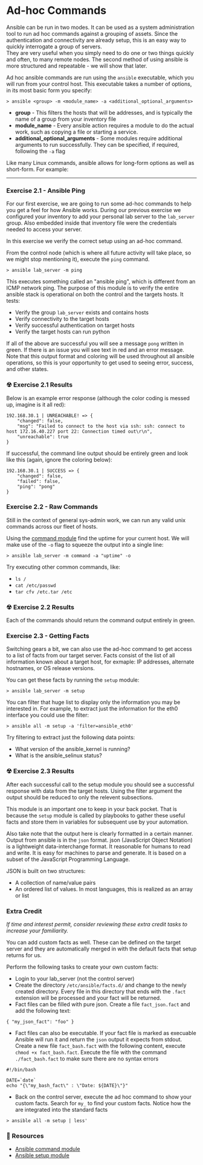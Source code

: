 # Ad-hoc Commands

Ansible can be run in two modes.  It can be used as a system administration tool to run ad hoc commands against a grouping of assets.
Since the authentication and connectivity are already setup, this is an easy way to quickly interrogate a group of servers.  
They are very useful when you simply need to do one or two things quickly and often, to many remote nodes.
The second method of using ansible is more structured and repeatable - we will show that later.

Ad hoc ansible commands are run using the `ansible` executable, which you will run from your control host.
This executable takes a number of options, in its most basic form you specify:

```
> ansible <group> -m <module_name> -a <additional_optional_arguments>
```

 - **group** - This filters the hosts that will be addresses, and is typically the name of a
   group from your inventory file
 - **module_name** - Every ansible action requires a module to do the actual work, such as copying a file
   or starting a service.  
 - **additional_optional_arguments** - Some modules require additional arguments to run successfully.
   They can be specified, if required, following the `-a` flag

Like many Linux commands, ansible allows for long-form options as well as short-form. For example:
 
<hr>

### Exercise 2.1 - Ansible Ping

For our first exercise, we are going to run some ad-hoc commands to help you get a feel for how Ansible works. 
During our previous exercise we configured your inventory to add your personal lab server to the `lab_server` group.
Also embedded inside that inventory file were the credentials needed to access your server.

In this exercise we verify the correct setup using an ad-hoc command.

From the control node (which is where all future activity will take place, so we might stop mentioning it), execute the
`ping` command.

```
> ansible lab_server -m ping
```

This executes something called an "ansible ping", which is different from an ICMP network ping.  The purpose of this module
is to verify the entire ansible stack is operational on both the control and the targets hosts.  It tests:

 - Verify the group `lab_server` exists and contains hosts
 - Verify connectivity to the target hosts
 - Verify successful authentication on target hosts
 - Verify the target hosts can run python

If all of the above are successful you will see a message `pong` written in green.  If there is an issue you will see
text in red and an error message.  Note that this output format and coloring will be used throughout all ansible operations,
so this is your opportunity to get used to seeing error, success, and other states.

### ☢ Exercise 2.1 Results

Below is an example error response (although the color coding is messed up, imagine is it all red):

```
192.168.30.1 | UNREACHABLE! => {
    "changed": false,
    "msg": "Failed to connect to the host via ssh: ssh: connect to host 172.16.40.227 port 22: Connection timed out\r\n",
    "unreachable": true
}
```

If successful, the command line output should be entirely green and look like this (again, ignore the coloring below):

```
192.168.30.1 | SUCCESS => {
    "changed": false,
    "failed": false,
    "ping": "pong"
}
```

### Exercise 2.2 - Raw Commands

Still in the context of general sys-admin work, we can run any valid unix commands across our fleet of hosts.

Using the [command module](http://docs.ansible.com/ansible/latest/command_module.html) find the uptime for your current 
host.  We will make use of the `-o` flag to squeeze the output into a single line:

```
> ansible lab_server -m command -a "uptime" -o
```

Try executing other common commands, like:

 - `ls /`
 - `cat /etc/passwd`
 - `tar cfv /etc.tar /etc`


### ☢ Exercise 2.2 Results

Each of the commands should return the command output entirely in green.


### Exercise 2.3 - Getting Facts

Switching gears a bit, we can also use the ad-hoc command to get access to a list of facts from our target server.
Facts consist of the list of all information known about a target host, for exmaple: IP addresses, alternate hostnames,
or OS release versions.

You can get these facts by running the `setup` module:

```
> ansible lab_server -m setup
```

You can filter that huge list to display only the information you may be interested in.
For example, to extract just the information for the eth0 interface you could use the filter:

```
> ansible all -m setup -a 'filter=ansible_eth0'
```

Try filtering to extract just the following data points:
 - What version of the ansible_kernel is running?
 - What is the ansible_selinux status?


### ☢ Exercise 2.3 Results

After each successful call to the setup module you should see a successful response with data from the target hosts.
Using the filter argument the output should be reduced to only the relevent subsections.

This module is an important one to keep in your back pocket.  That is because the `setup` module is called by playbooks to gather
these useful facts and store them in variables for subsequent use by your automation.  

Also take note that the output here is clearly formatted in a certain manner.  Output from ansible is in the `json` format.
json (JavaScript Object Notation) is a lightweight data-interchange format.  It reasonable for humans to read and write. It is easy for 
machines to parse and generate. It is based on a subset of the JavaScript Programming Language. 

JSON is built on two structures:

 - A collection of name/value pairs
 - An ordered list of values. In most languages, this is realized as an array or list


### Extra Credit

*If time and interest permit, consider reviewing these extra credit tasks to increase your familiarity.*

You can add custom facts as well.  These can be defined on the target server and they are automatically merged
in with the default facts that setup returns for us.

Perform the following tasks to create your own custom facts:

* Login to your lab_server (not the control server)
* Create the directory `/etc/ansible/facts.d/` and change to the newly created directory.  Every file in 
  this directory that ends with the `.fact` extension will be processed and your fact will be returned.  
* Fact files can be filled with pure json.  Create a file `fact_json.fact` and add the following text:

```
{ "my_json_fact": "foo" }
```

* Fact files can also be executable.  If your fact file is marked as execuable Ansible will run it and
  return the `json` output it expects from stdout.  Create a new file `fact_bash.fact` with the following
  content, execute `chmod +x fact_bash.fact`.  Execute the file with the command `./fact_bash.fact` to
  make sure there are no syntax errors

```
#!/bin/bash

DATE=`date`
echo "{\"my_bash_fact\" : \"Date: ${DATE}\"}"

```

* Back on the control server, execute the ad hoc command to show your custom facts.  Search for `my_` to
  find your custom facts.  Notice how the are integrated into the standard facts

```
> ansible all -m setup | less'
```

### 📗 Resources

 - [Ansible command module](http://docs.ansible.com/ansible/latest/command_module.html)
 - [Ansible setup module](http://docs.ansible.com/ansible/latest/setup_module.html)

